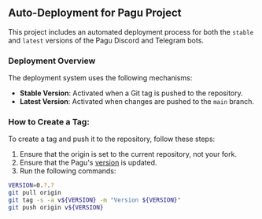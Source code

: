 ## Auto-Deployment for Pagu Project

This project includes an automated deployment process for
both the `stable` and `latest` versions of the Pagu Discord and Telegram bots.

### Deployment Overview

The deployment system uses the following mechanisms:

- **Stable Version**: Activated when a Git tag is pushed to the repository.
- **Latest Version**: Activated when changes are pushed to the `main` branch.

### How to Create a Tag:

To create a tag and push it to the repository, follow these steps:

1. Ensure that the origin is set to the current repository, not your fork.
2. Ensure that the Pagu's [version](../version.go) is updated.
3. Run the following commands:

```bash
VERSION=0.?.?
git pull origin
git tag -s -a v${VERSION} -m "Version ${VERSION}"
git push origin v${VERSION}
```
